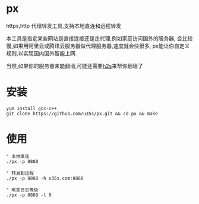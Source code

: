 # px

https,http 代理转发工具,支持本地直连和远程转发

本工具是指定某些网站是直接连接还是走代理,例如家庭访问国外的服务器,
会比较慢,如果用阿里云或腾讯云服务器做代理服务器,速度就会快很多,
px能让你自定义规则,以实现国内国外智能上网.

当然,如果你的服务器未能翻墙,可能还需要[h2s](https://github.com/u35s/h2s)来帮你翻墙了

# 安装
```shell
yum install gcc-c++
git clone https://github.com/u35s/px.git && cd px && make 
```
# 使用

```
" 本地直连
./px -p 8888

" 转发到远程
./px -p 8888 -h u35s.com:8888

" 改变日志等级
./px -p 8888 -l 0
```

